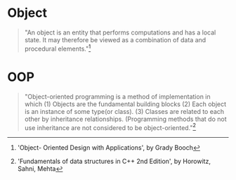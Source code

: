 # Object

> "An object is an entity that performs computations and has a local state. It may therefore be viewed as a combination of data and procedural elements."[^object_definition]

# OOP

> "Object-oriented programming is a method of implementation in which
> (1) Objects are the fundamental building blocks
> (2) Each object is an instance of some type(or class).
> (3) Classes are related to each other by inheritance relationships. (Programming methods that do not use inheritance are not considered to be object-oriented."[^oop_definition]

[^object_definition]: 'Object- Oriented Design with Applications', by Grady Booch
[^oop_definition]: 'Fundamentals of data structures in C++ 2nd Edition', by Horowitz, Sahni, Mehta
